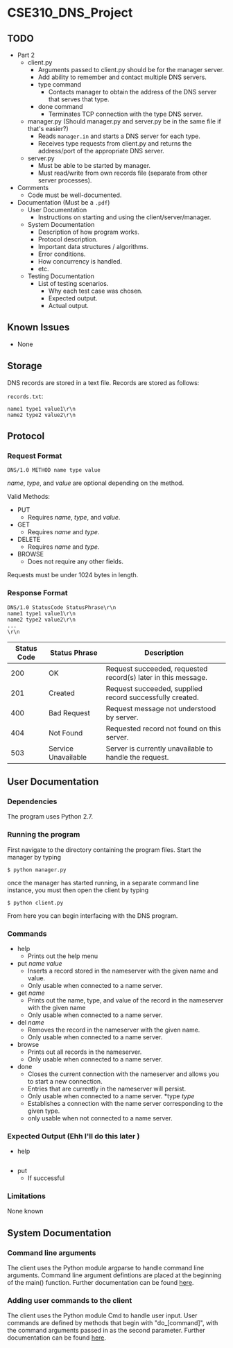 # CSE310_DNS_Project

## TODO

* Part 2
  * client.py
    * Arguments passed to client.py should be for the manager server.
    * Add ability to remember and contact multiple DNS servers.
    * type command
      * Contacts manager to obtain the address of the DNS server that serves that type.
    * done command
      * Terminates TCP connection with the type DNS server.
  * manager.py (Should manager.py and server.py be in the same file if that's easier?)
    * Reads `manager.in` and starts a DNS server for each type.
    * Receives type requests from client.py and returns the address/port of the appropriate DNS server.
  * server.py
    * Must be able to be started by manager.
    * Must read/write from own records file (separate from other server processes).
* Comments
  * Code must be well-documented.
* Documentation (Must be a `.pdf`)
  * User Documentation
    * Instructions on starting and using the client/server/manager.
  * System Documentation
    * Description of how program works.
    * Protocol description.
    * Important data structures / algorithms.
    * Error conditions.
    * How concurrency is handled.
    * etc.
  * Testing Documentation
    * List of testing scenarios.
      * Why each test case was chosen.
      * Expected output.
      * Actual output.

## Known Issues

* None

## Storage

DNS records are stored in a text file.
Records are stored as follows:

`records.txt`:

``` plaintext
name1 type1 value1\r\n
name2 type2 value2\r\n
```

## Protocol

### Request Format

``` plaintext
DNS/1.0 METHOD name type value
```

_name_, _type_, and _value_ are optional depending on the method.

Valid Methods:

* PUT
  * Requires _name_, _type_, and _value_.
* GET
  * Requires _name_ and _type_.
* DELETE
  * Requires _name_ and _type_.
* BROWSE
  * Does not require any other fields.

Requests must be under 1024 bytes in length.

### Response Format

``` plaintext
DNS/1.0 StatusCode StatusPhrase\r\n
name1 type1 value1\r\n
name2 type2 value2\r\n
...
\r\n
```

Status Code | Status Phrase       | Description
----------- | -------------       | -----------
200         | OK                  | Request succeeded, requested record(s) later in this message.
201         | Created             | Request succeeded, supplied record successfully created.
400         | Bad Request         | Request message not understood by server.
404         | Not Found           | Requested record not found on this server.
503         | Service Unavailable | Server is currently unavailable to handle the request.

## User Documentation

### Dependencies

The program uses Python 2.7.

### Running the program

First navigate to the directory containing the program files.
Start the manager by typing
``` plaintext
$ python manager.py
```
once the manager has started running, in a separate command line instance, you must then open the client by typing
``` plaintext
$ python client.py
```
From here you can begin interfacing with the DNS program.

### Commands

* help
  * Prints out the help menu
* put _name_ _value_
  * Inserts a record stored in the nameserver with the given name and value.
  * Only usable when connected to a name server.
* get _name_
  * Prints out the name, type, and value of the record in the nameserver with the given name
  * Only usable when connected to a name server.
* del _name_
  * Removes the record in the nameserver with the given name.
  * Only usable when connected to a name server.
* browse
  * Prints out all records in the nameserver.
  * Only usable when connected to a name server.
* done
  * Closes the current connection with the nameserver and allows you to start a new connection.
  * Entries that are currently in the nameserver will persist.
  * Only usable when connected to a name server.
*type _type_
  * Establishes a connection with the name server corresponding to the given type.
  * only usable when not connected to a name server.

### Expected Output (Ehh I'll do this later )

* help
  ```
  
  ```
* put 
  * If successful

### Limitations

None known

## System Documentation

### Command line arguments

The client uses the Python module argparse to handle command line arguments.
Command line argument defintions are placed at the beginning of the main() function.
Further documentation can be found [here](https://docs.python.org/3/library/argparse.html).

### Adding user commands to the client

The client uses the Python module Cmd to handle user input.
User commands are defined by methods that begin with "do_[command]", with the command arguments passed in as the second parameter.
Further documentation can be found [here](https://docs.python.org/3/library/cmd.html).